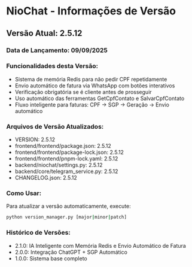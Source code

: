 # NioChat - Informações de Versão

## Versão Atual: 2.5.12

### Data de Lançamento: 09/09/2025

### Funcionalidades desta Versão:
- Sistema de memória Redis para não pedir CPF repetidamente
- Envio automático de fatura via WhatsApp com botões interativos
- Verificação obrigatória se é cliente antes de prosseguir
- Uso automático das ferramentas GetCpfContato e SalvarCpfContato
- Fluxo inteligente para faturas: CPF → SGP → Geração → Envio automático

### Arquivos de Versão Atualizados:
- VERSION: 2.5.12
- frontend/frontend/package.json: 2.5.12
- frontend/frontend/package-lock.json: 2.5.12
- frontend/frontend/pnpm-lock.yaml: 2.5.12
- backend/niochat/settings.py: 2.5.12
- backend/core/telegram_service.py: 2.5.12
- CHANGELOG.json: 2.5.12

### Como Usar:
Para atualizar a versão automaticamente, execute:
```bash
python version_manager.py [major|minor|patch]
```

### Histórico de Versões:
- 2.1.0: IA Inteligente com Memória Redis e Envio Automático de Fatura
- 2.0.0: Integração ChatGPT + SGP Automático
- 1.0.0: Sistema base completo
